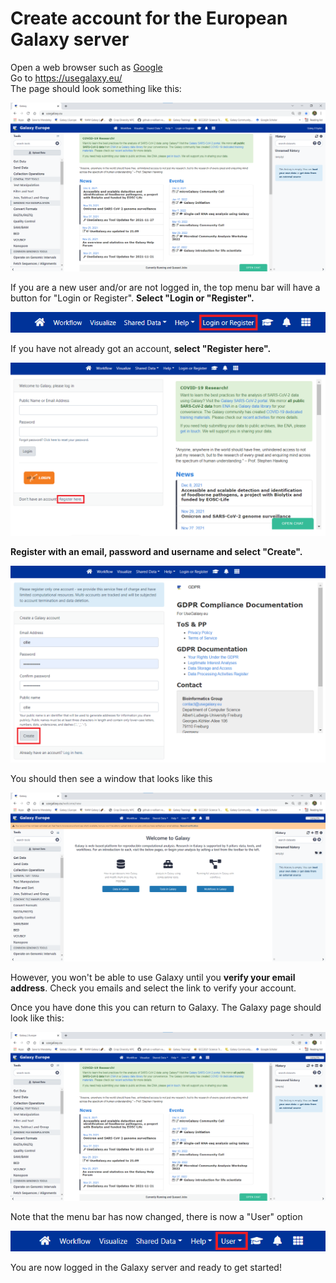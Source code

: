 # Create account for the European Galaxy server
Open a web browser such as [Google](https://www.google.com/)  
Go to https://usegalaxy.eu/  
The page should look something like this:  

![](images/not_logged_in.png)

If you are a new user and/or are not logged in, the top menu bar will have a button for "Login or Register". **Select "Login or "Register".**  

![](images/not_logged_in_menu.png)
 
If you have not already got an account, **select "Register here".** 

![](images/register_here.png)  
  
**Register with an email, password and username and select "Create".**

![](images/create_password.png)  
  
You should then see a window that looks like this

![](images/new_user.png)  
  
However, you won't be able to use Galaxy until you **verify your email address**. Check you emails and select the link to verify your account. 

Once you have done this you can return to Galaxy. The Galaxy page should look like this:

![](images/logged_in.png)  

Note that the menu bar has now changed, there is now a "User" option

![](images/logged_in_menu.png)    

You are now logged in the Galaxy server and ready to get started!
